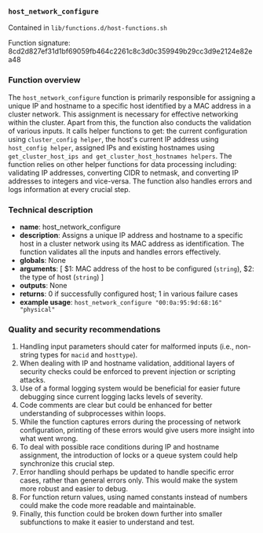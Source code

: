 ### `host_network_configure`

Contained in `lib/functions.d/host-functions.sh`

Function signature: 8cd2d827ef31d1bf69059fb464c2261c8c3d0c359949b29cc3d9e2124e82ea48

### Function overview

The `host_network_configure` function is primarily responsible for assigning a unique IP and hostname to a specific host identified by a MAC address in a cluster network. This assignment is necessary for effective networking within the cluster. Apart from this, the function also conducts the validation of various inputs. It calls helper functions to get: the current configuration using `cluster_config helper`, the host's current IP address using `host_config helper`, assigned IPs and existing hostnames using `get_cluster_host_ips and get_cluster_host_hostnames helpers`. The function relies on other helper functions for data processing including: validating IP addresses, converting CIDR to netmask, and converting IP addresses to integers and vice-versa. The function also handles errors and logs information at every crucial step.

### Technical description

- **name**: host_network_configure
- **description**: Assigns a unique IP address and hostname to a specific host in a cluster network using its MAC address as identification. The function validates all the inputs and handles errors effectively.
- **globals**: None
- **arguments**: [ $1: MAC address of the host to be configured (`string`), $2: the type of host (`string`) ]
- **outputs**: None
- **returns**: 0 if successfully configured host; 1 in various failure cases
- **example usage**: `host_network_configure "00:0a:95:9d:68:16" "physical"`

### Quality and security recommendations

1. Handling input parameters should cater for malformed inputs (i.e., non-string types for `macid` and `hosttype`).
2. When dealing with IP and hostname validation, additional layers of security checks could be enforced to prevent injection or scripting attacks.
3. Use of a formal logging system would be beneficial for easier future debugging since current logging lacks levels of severity.
4. Code comments are clear but could be enhanced for better understanding of subprocesses within loops.
5. While the function captures errors during the processing of network configuration, printing of these errors would give users more insight into what went wrong.
6. To deal with possible race conditions during IP and hostname assignment, the introduction of locks or a queue system could help synchronize this crucial step.
7. Error handling should perhaps be updated to handle specific error cases, rather than general errors only. This would make the system more robust and easier to debug.
8. For function return values, using named constants instead of numbers could make the code more readable and maintainable.
9. Finally, this function could be broken down further into smaller subfunctions to make it easier to understand and test.

